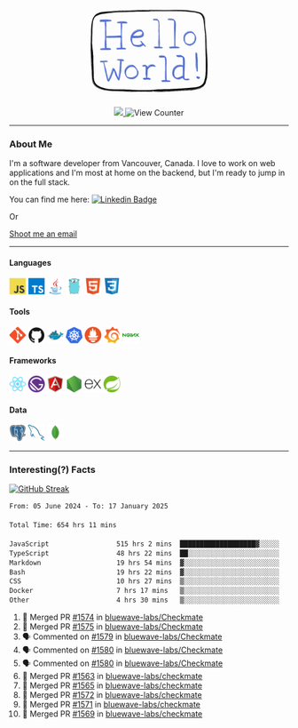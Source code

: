 <div align="center">
    <img src="./img/hello_world.webp" height="200px" width="">
    <div>
        <a href="https://www.linkedin.com/in/ajhollid">
            <img src="https://img.shields.io/badge/LinkedIn-blue"/>
        </a>
        <img src="https://komarev.com/ghpvc/?username=ajhollid&color=yellow" alt="View Counter">
    </div>
</div>

---

### About Me

I'm a software developer from Vancouver, Canada. I love to work on web applications and I'm most at home on the backend, but I'm ready to jump in on the full stack.

You can find me here: [![Linkedin Badge](https://img.shields.io/badge/-ajhollid-blue?style=flat&logo=Linkedin&logoColor=white)](https://www.linkedin.com/in/ajhollid)

Or

[Shoot me an email](mailto:ajhollid@gmail.com)

---

#### Languages

<div>
    <img src="./img/devicons/javascript-original.svg" width=30 height=30 alt="JavaScript">
    <img src="/img/devicons/typescript-original.svg" width=30 height=30 alt="TypeScript">
    <img src="./img/devicons/java-original.svg" width=30 height=30 alt="Java">
    <img src="./img/devicons/go-original.svg" width=30 height=30 alt="Golang">
    <img src="./img/devicons/html5-original.svg" width=30 height=30 alt="HTML 5">
    <img src="./img/devicons/css3-original.svg" width=30 height=30 alt="CSS 3">
</div>

#### Tools

<div>
    <img src="./img/devicons/git-original.svg" width=30 height=30 alt="Git">
    <img src="./img/devicons/github-original.svg" width=30 height=30 alt="Github">
    <img src="./img/devicons/docker-original.svg" width=30 
    height=30 alt="Docker">
    <img src="./img/devicons/kubernetes-original.svg" width=30 height=30 alt="K8">
    <img src="./img/devicons/prometheus-original.svg" width=30 height=30 alt="Prometheus">
    <img src="./img/devicons/grafana-original.svg" width=30 height=30 alt="Grafana">
    <img src="./img/devicons/nginx-original.svg" width=30 height=30 alt="Nginx">
</div>

#### Frameworks

<div>
    <img src="./img/devicons/react-original.svg" width=30 height=30 alt="React">
    <img src="./img/devicons/gatsby-original.svg" width=30 height=30 alt="Gatsby">
    <img src="./img/devicons/angularjs-original.svg" width=30 height=30 alt="AngularJS">
    <img src="./img/devicons/nodejs-original.svg" width=30 height=30 alt="NodeJS">
    <img src="./img/devicons/express-original.svg" width=30 height=30 alt="Express">
    <img src="./img/devicons/spring-original.svg" width=30 height=30 alt="Spring">
</div>

#### Data

<div>
    <img src="./img/devicons/postgresql-original.svg" width=30 height=30 alt="Postgresql">
    <img src="./img/devicons/mysql-original.svg" width=30 height=30 alt="Mysql">
    <img src="./img/devicons/mongodb-original.svg" width=30 height=30 alt="MongoDB">
</div>

---

### Interesting(?) Facts

[![GitHub Streak](http://github-readme-streak-stats.herokuapp.com?user=ajhollid)](https://git.io/streak-stats)

 <!--START_SECTION:waka-->

```txt
From: 05 June 2024 - To: 17 January 2025

Total Time: 654 hrs 11 mins

JavaScript                 515 hrs 2 mins  ███████████████████▓░░░░░   78.19 %
TypeScript                 48 hrs 22 mins  ██░░░░░░░░░░░░░░░░░░░░░░░   07.34 %
Markdown                   19 hrs 54 mins  ▓░░░░░░░░░░░░░░░░░░░░░░░░   03.02 %
Bash                       19 hrs 22 mins  ▓░░░░░░░░░░░░░░░░░░░░░░░░   02.94 %
CSS                        10 hrs 27 mins  ▒░░░░░░░░░░░░░░░░░░░░░░░░   01.59 %
Docker                     7 hrs 17 mins   ▒░░░░░░░░░░░░░░░░░░░░░░░░   01.11 %
Other                      4 hrs 30 mins   ▒░░░░░░░░░░░░░░░░░░░░░░░░   00.68 %
```

<!--END_SECTION:waka-->


<!--START_SECTION:activity-->
1. 🎉 Merged PR [#1574](https://github.com/bluewave-labs/Checkmate/pull/1574) in [bluewave-labs/Checkmate](https://github.com/bluewave-labs/Checkmate)
2. 🎉 Merged PR [#1575](https://github.com/bluewave-labs/Checkmate/pull/1575) in [bluewave-labs/Checkmate](https://github.com/bluewave-labs/Checkmate)
3. 🗣 Commented on [#1579](https://github.com/bluewave-labs/Checkmate/issues/1579#issuecomment-2600945846) in [bluewave-labs/Checkmate](https://github.com/bluewave-labs/Checkmate)
4. 🗣 Commented on [#1580](https://github.com/bluewave-labs/Checkmate/issues/1580#issuecomment-2599803318) in [bluewave-labs/Checkmate](https://github.com/bluewave-labs/Checkmate)
5. 🗣 Commented on [#1580](https://github.com/bluewave-labs/Checkmate/issues/1580#issuecomment-2599801865) in [bluewave-labs/Checkmate](https://github.com/bluewave-labs/Checkmate)
6. 🎉 Merged PR [#1563](https://github.com/bluewave-labs/checkmate/pull/1563) in [bluewave-labs/checkmate](https://github.com/bluewave-labs/checkmate)
7. 🎉 Merged PR [#1565](https://github.com/bluewave-labs/checkmate/pull/1565) in [bluewave-labs/checkmate](https://github.com/bluewave-labs/checkmate)
8. 🎉 Merged PR [#1572](https://github.com/bluewave-labs/checkmate/pull/1572) in [bluewave-labs/checkmate](https://github.com/bluewave-labs/checkmate)
9. 🎉 Merged PR [#1571](https://github.com/bluewave-labs/checkmate/pull/1571) in [bluewave-labs/checkmate](https://github.com/bluewave-labs/checkmate)
10. 🎉 Merged PR [#1569](https://github.com/bluewave-labs/checkmate/pull/1569) in [bluewave-labs/checkmate](https://github.com/bluewave-labs/checkmate)
<!--END_SECTION:activity-->
